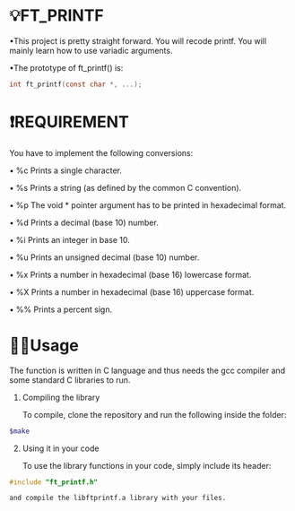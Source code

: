 # 💡FT_PRINTF
•This project is pretty straight forward. You will recode printf. You will mainly learn how to use variadic arguments.

•The prototype of ft_printf() is:

```C
int ft_printf(const char *, ...);
```

# ❗️REQUIREMENT 

You have to implement the following conversions:

• %c Prints a single character.

• %s Prints a string (as defined by the common C convention).

• %p The void * pointer argument has to be printed in hexadecimal format.

• %d Prints a decimal (base 10) number.

• %i Prints an integer in base 10.

• %u Prints an unsigned decimal (base 10) number.

• %x Prints a number in hexadecimal (base 16) lowercase format.

• %X Prints a number in hexadecimal (base 16) uppercase format.

• %% Prints a percent sign.

# 👨‍💻Usage


The function is written in C language and thus 
needs the gcc compiler and some standard C libraries to run.

1. Compiling the library

	To compile, clone the repository and run the following inside the folder:

```bash
$make
```

2. Using it in your code

	To use the library functions in your code, simply include its header:

```C
#include "ft_printf.h"
```

	and compile the libftprintf.a library with your files.
